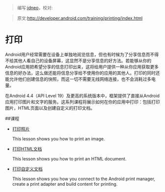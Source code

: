 > 编写:[jdneo](https://github.com/jdneo)，校对:

> 原文:<http://developer.android.com/training/printing/index.html>

# 打印

Android用户经常需要在设备上单独地阅览信息，但也有时候为了分享信息而不得不给其他人看自己的设备屏幕，这显然不是分享信息的好方法。若能够从你的Android应用把希望分享的信息打印出来，这将给用户提供一种从你应用获取更多信息的好办法，这么做还能将信息分享给不使用你的应用的其他人。打印的同时还能允许他们创建信息的快照，而这一切不需要无线网络连接，也不会消耗过多电量。

在Android 4.4（API Level 19）及更高的系统版本中，框架提供了直接从Android应用打印图片和文字的服务。这系列课程将展示如何在你的应用中打印：包括打印图片，HTML页面以及创建自定义的打印文档。

##课程

* [打印照片](photos.html)

  This lesson shows you how to print an image.


* [打印HTML文档](html-docs.html)

  This lesson shows you how to print an HTML document.


* [打印自定义文档](custom-docs.html)

  This lesson shows you how you connect to the Android print manager, create a print adapter and build content for printing.

